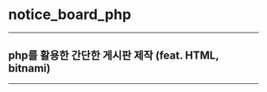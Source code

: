 # notice_board_php
------------------
## php를 활용한 간단한 게시판 제작 (feat. HTML, bitnami)
------------------
